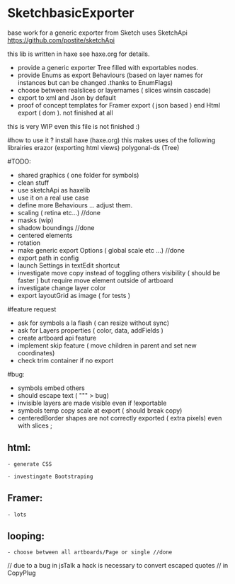SketchbasicExporter
===================



base work for a generic exporter from Sketch
uses SketchApi https://github.com/postite/sketchApi

this lib is written in haxe see haxe.org for details.

- provide a generic exporter Tree filled with exportables nodes.
- provide Enums as export Behaviours (based on layer names for instances but can be changed .thanks to EnumFlags)
- choose between realslices or layernames ( slices winsin cascade)
- export to xml and Json by default
- proof of concept templates for Framer export ( json based ) end Html export ( dom ). not finished at all


this is very WIP even this file is not finished :)

#how to use it ?
install haxe (haxe.org)
this makes uses of the following librairies 
erazor (exporting html views)
polygonal-ds (Tree)




#TODO:
- shared graphics ( one folder for symbols)
- clean stuff
- use sketchApi as haxelib
- use it on a real use case 
- define more Behaviours ... adjust them.
- scaling ( retina etc...) //done
- masks (wip)
- shadow boundings //done
- centered elements
- rotation
- make generic export Options ( global scale etc ...) //done 
- export path in config 
- launch Settings in textEdit shortcut 
- investigate move copy instead of toggling others visibility ( should be faster ) but require move element outside of artboard
- investigate change layer color
- export layoutGrid as image ( for tests )

#feature request 
- ask for symbols a la flash ( can resize without sync)
- ask for Layers properties ( color, data, addFields )
- create artboard api feature 
- implement skip feature ( move children in parent and set new coordinates)
- check trim container if no export 

#bug:
- symbols embed others
- should escape text ( """ > bug)
- invisible layers are made visible even if !exportable
- symbols temp copy scale at export ( should break copy)
- centeredBorder shapes are not correctly exported ( extra pixels) even with slices ;
## html:
	- generate CSS

	- investingate Bootstraping
## Framer:
	- lots

## looping:
	- choose between all artboards/Page or single //done




// due to a bug in jsTalk a hack is necessary to convert escaped quotes // in CopyPlug
